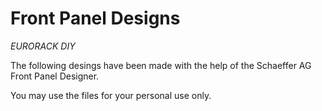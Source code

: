 # Front Panel Designs
_EURORACK DIY_

The following desings have been made with the help of the Schaeffer AG Front Panel Designer. 

You may use the files for your personal use only.

